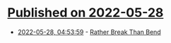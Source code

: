 # [Published on 2022-05-28](index.md)

* [2022-05-28, 04:53:59](https://news.ycombinator.com/item?id=31537709) - [Rather Break Than Bend](https://www.lrb.co.uk/the-paper/v44/n10/clare-jackson/rather-break-than-bend)
